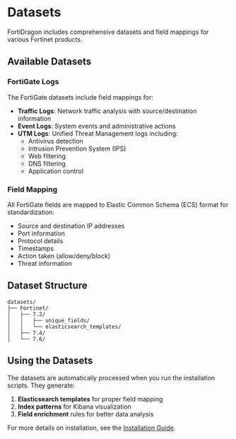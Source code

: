 # Datasets

FortiDragon includes comprehensive datasets and field mappings for various Fortinet products.

## Available Datasets

### FortiGate Logs

The FortiGate datasets include field mappings for:

- **Traffic Logs**: Network traffic analysis with source/destination information
- **Event Logs**: System events and administrative actions
- **UTM Logs**: Unified Threat Management logs including:
  - Antivirus detection
  - Intrusion Prevention System (IPS)
  - Web filtering
  - DNS filtering
  - Application control

### Field Mapping

All FortiGate fields are mapped to Elastic Common Schema (ECS) format for standardization:

- Source and destination IP addresses
- Port information
- Protocol details
- Timestamps
- Action taken (allow/deny/block)
- Threat information

## Dataset Structure

```
datasets/
├── Fortinet/
│   ├── 7.2/
│   │   ├── unique_fields/
│   │   └── elasticsearch_templates/
│   ├── 7.4/
│   └── 7.6/
```

## Using the Datasets

The datasets are automatically processed when you run the installation scripts. They generate:

1. **Elasticsearch templates** for proper field mapping
2. **Index patterns** for Kibana visualization
3. **Field enrichment** rules for better data analysis

For more details on installation, see the [Installation Guide](installation/index.md).
